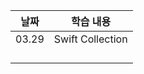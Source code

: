 | 날짜  | 학습 내용        |
| ----- | ---------------- |
| 03.29 | Swift Collection |
|       |                  |
|       |                  |
|       |                  |
|       |                  |
